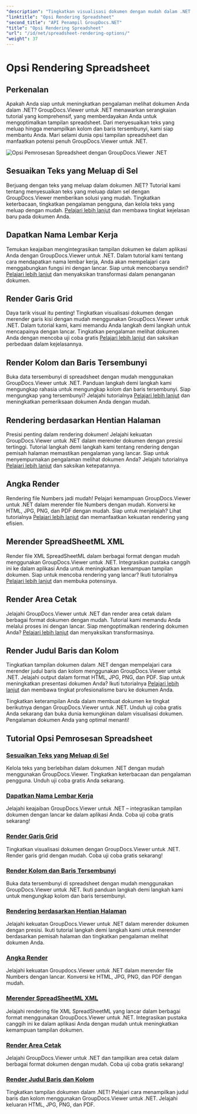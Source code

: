 ```yaml
---
"description": "Tingkatkan visualisasi dokumen dengan mudah dalam .NET dengan tutorial GroupDocs.Viewer. Pelajari cara menyesuaikan luapan teks, merender garis kisi, dan banyak lagi."
"linktitle": "Opsi Rendering Spreadsheet"
"second_title": "API Penampil GroupDocs.NET"
"title": "Opsi Rendering Spreadsheet"
"url": "/id/net/spreadsheet-rendering-options/"
"weight": 37
---
```


# Opsi Rendering Spreadsheet

## Perkenalan

Apakah Anda siap untuk meningkatkan pengalaman melihat dokumen Anda dalam .NET? GroupDocs.Viewer untuk .NET menawarkan serangkaian tutorial yang komprehensif, yang memberdayakan Anda untuk mengoptimalkan tampilan spreadsheet. Dari menyesuaikan teks yang meluap hingga menampilkan kolom dan baris tersembunyi, kami siap membantu Anda. Mari selami dunia opsi tampilan spreadsheet dan manfaatkan potensi penuh GroupDocs.Viewer untuk .NET.

![Opsi Pemrosesan Spreadsheet dengan GroupDocs.Viewer .NET](/viewer/spreadsheet-rendering-options/image.png)

## Sesuaikan Teks yang Meluap di Sel

Berjuang dengan teks yang meluap dalam dokumen .NET? Tutorial kami tentang menyesuaikan teks yang meluap dalam sel dengan GroupDocs.Viewer memberikan solusi yang mudah. Tingkatkan keterbacaan, tingkatkan pengalaman pengguna, dan kelola teks yang meluap dengan mudah. [Pelajari lebih lanjut](./adjust-text-overflow-cells/) dan membawa tingkat kejelasan baru pada dokumen Anda.

## Dapatkan Nama Lembar Kerja

Temukan keajaiban mengintegrasikan tampilan dokumen ke dalam aplikasi Anda dengan GroupDocs.Viewer untuk .NET. Dalam tutorial kami tentang cara mendapatkan nama lembar kerja, Anda akan mempelajari cara menggabungkan fungsi ini dengan lancar. Siap untuk mencobanya sendiri? [Pelajari lebih lanjut](./get-worksheets-names/) dan menyaksikan transformasi dalam penanganan dokumen.

## Render Garis Grid

Daya tarik visual itu penting! Tingkatkan visualisasi dokumen dengan merender garis kisi dengan mudah menggunakan GroupDocs.Viewer untuk .NET. Dalam tutorial kami, kami memandu Anda langkah demi langkah untuk mencapainya dengan lancar. Tingkatkan pengalaman melihat dokumen Anda dengan mencoba uji coba gratis [Pelajari lebih lanjut](./render-grid-lines/) dan saksikan perbedaan dalam kejelasannya.

## Render Kolom dan Baris Tersembunyi

Buka data tersembunyi di spreadsheet dengan mudah menggunakan GroupDocs.Viewer untuk .NET. Panduan langkah demi langkah kami mengungkap rahasia untuk mengungkap kolom dan baris tersembunyi. Siap mengungkap yang tersembunyi? Jelajahi tutorialnya [Pelajari lebih lanjut](./render-hidden-columns-rows/) dan meningkatkan pemeriksaan dokumen Anda dengan mudah.

## Rendering berdasarkan Hentian Halaman

Presisi penting dalam rendering dokumen! Jelajahi kekuatan GroupDocs.Viewer untuk .NET dalam merender dokumen dengan presisi tertinggi. Tutorial langkah demi langkah kami tentang rendering dengan pemisah halaman memastikan pengalaman yang lancar. Siap untuk menyempurnakan pengalaman melihat dokumen Anda? Jelajahi tutorialnya [Pelajari lebih lanjut](./rendering-by-page-breaks/) dan saksikan ketepatannya.

## Angka Render

Rendering file Numbers jadi mudah! Pelajari kemampuan GroupDocs.Viewer untuk .NET dalam merender file Numbers dengan mudah. Konversi ke HTML, JPG, PNG, dan PDF dengan mudah. Siap untuk menjelajah? Lihat tutorialnya [Pelajari lebih lanjut](./rendering-numbers/) dan memanfaatkan kekuatan rendering yang efisien.

## Merender SpreadSheetML XML

Render file XML SpreadSheetML dalam berbagai format dengan mudah menggunakan GroupDocs.Viewer untuk .NET. Integrasikan pustaka canggih ini ke dalam aplikasi Anda untuk meningkatkan kemampuan tampilan dokumen. Siap untuk mencoba rendering yang lancar? Ikuti tutorialnya [Pelajari lebih lanjut](./rendering-xml-spreadsheetml/) dan membuka potensinya.

## Render Area Cetak

Jelajahi GroupDocs.Viewer untuk .NET dan render area cetak dalam berbagai format dokumen dengan mudah. Tutorial kami memandu Anda melalui proses ini dengan lancar. Siap mengoptimalkan rendering dokumen Anda? [Pelajari lebih lanjut](./render-print-areas/) dan menyaksikan transformasinya.

## Render Judul Baris dan Kolom

Tingkatkan tampilan dokumen dalam .NET dengan mempelajari cara merender judul baris dan kolom menggunakan GroupDocs.Viewer untuk .NET. Jelajahi output dalam format HTML, JPG, PNG, dan PDF. Siap untuk meningkatkan presentasi dokumen Anda? Ikuti tutorialnya [Pelajari lebih lanjut](./render-row-column-headings/) dan membawa tingkat profesionalisme baru ke dokumen Anda.

Tingkatkan keterampilan Anda dalam membuat dokumen ke tingkat berikutnya dengan GroupDocs.Viewer untuk .NET. Unduh uji coba gratis Anda sekarang dan buka dunia kemungkinan dalam visualisasi dokumen. Pengalaman dokumen Anda yang optimal menanti!
## Tutorial Opsi Pemrosesan Spreadsheet
### [Sesuaikan Teks yang Meluap di Sel](./adjust-text-overflow-cells/)
Kelola teks yang berlebihan dalam dokumen .NET dengan mudah menggunakan GroupDocs.Viewer. Tingkatkan keterbacaan dan pengalaman pengguna. Unduh uji coba gratis Anda sekarang.
### [Dapatkan Nama Lembar Kerja](./get-worksheets-names/)
Jelajahi keajaiban GroupDocs.Viewer untuk .NET – integrasikan tampilan dokumen dengan lancar ke dalam aplikasi Anda. Coba uji coba gratis sekarang!
### [Render Garis Grid](./render-grid-lines/)
Tingkatkan visualisasi dokumen dengan GroupDocs.Viewer untuk .NET. Render garis grid dengan mudah. Coba uji coba gratis sekarang!
### [Render Kolom dan Baris Tersembunyi](./render-hidden-columns-rows/)
Buka data tersembunyi di spreadsheet dengan mudah menggunakan GroupDocs.Viewer untuk .NET. Ikuti panduan langkah demi langkah kami untuk mengungkap kolom dan baris tersembunyi.
### [Rendering berdasarkan Hentian Halaman](./rendering-by-page-breaks/)
Jelajahi kekuatan GroupDocs.Viewer untuk .NET dalam merender dokumen dengan presisi. Ikuti tutorial langkah demi langkah kami untuk merender berdasarkan pemisah halaman dan tingkatkan pengalaman melihat dokumen Anda.
### [Angka Render](./rendering-numbers/)
Jelajahi kekuatan Groupdocs.Viewer untuk .NET dalam merender file Numbers dengan lancar. Konversi ke HTML, JPG, PNG, dan PDF dengan mudah.
### [Merender SpreadSheetML XML](./rendering-xml-spreadsheetml/)
Jelajahi rendering file XML SpreadSheetML yang lancar dalam berbagai format menggunakan GroupDocs.Viewer untuk .NET. Integrasikan pustaka canggih ini ke dalam aplikasi Anda dengan mudah untuk meningkatkan kemampuan tampilan dokumen.
### [Render Area Cetak](./render-print-areas/)
Jelajahi GroupDocs.Viewer untuk .NET dan tampilkan area cetak dalam berbagai format dokumen dengan mudah. Coba uji coba gratis sekarang!
### [Render Judul Baris dan Kolom](./render-row-column-headings/)
Tingkatkan tampilan dokumen dalam .NET! Pelajari cara menampilkan judul baris dan kolom menggunakan GroupDocs.Viewer untuk .NET. Jelajahi keluaran HTML, JPG, PNG, dan PDF.